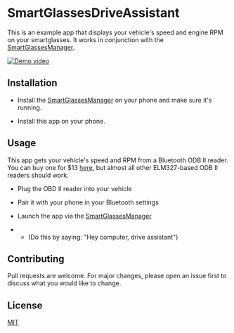 # SmartGlassesDriveAssistant

This is an example app that displays your vehicle's speed and engine RPM on your smartglasses. It works in conjunction with the [SmartGlassesManager](https://github.com/TeamOpenSmartGlasses/SmartGlassesManager).

[![Demo video](http://img.youtube.com/vi/XDQ6MuoZ7AE/0.jpg)](https://www.youtube.com/watch?v=XDQ6MuoZ7AE "SmartGlassesDriveAssistant Demo")

## Installation

* Install the [SmartGlassesManager](https://github.com/TeamOpenSmartGlasses/SmartGlassesManager) on your phone and make sure it's running.

* Install this app on your phone.

## Usage

This app gets your vehicle's speed and RPM from a Bluetooth ODB II reader. You can buy one for $13 [here](https://www.amazon.com/dp/B09VXDBL8G?psc=1&ref=ppx_yo2ov_dt_b_product_details), but almost all other ELM327-based ODB II readers should work.

* Plug the OBD II reader into your vehicle

* Pair it with your phone in your Bluetooth settings

* Launch the app via the [SmartGlassesManager](https://github.com/TeamOpenSmartGlasses/SmartGlassesManager)
* * (Do this by saying: "Hey computer, drive assistant")

## Contributing

Pull requests are welcome. For major changes, please open an issue first
to discuss what you would like to change.

## License

[MIT](https://choosealicense.com/licenses/mit/)
